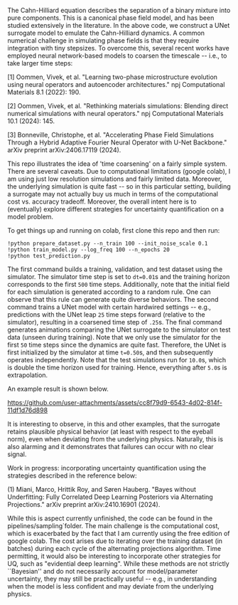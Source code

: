 The Cahn-Hilliard equation describes the separation of a binary mixture into pure components. This is a canonical phase field model, and has been studied extensively in the literature. In the above code, we construct a UNet surrogate model to emulate the Cahn-Hilliard dynamics. A common numerical challenge in simulating phase fields is that they require integration with tiny stepsizes. To overcome this, several recent works have employed neural network-based models to coarsen the timescale -- i.e., to take larger time steps:

[1] Oommen, Vivek, et al. "Learning two-phase microstructure evolution using neural operators and autoencoder architectures." npj Computational Materials 8.1 (2022): 190.

[2] Oommen, Vivek, et al. "Rethinking materials simulations: Blending direct numerical simulations with neural operators." npj Computational Materials 10.1 (2024): 145.

[3] Bonneville, Christophe, et al. "Accelerating Phase Field Simulations Through a Hybrid Adaptive Fourier Neural Operator with U-Net Backbone." arXiv preprint arXiv:2406.17119 (2024).

This repo illustrates the idea of 'time coarsening' on a fairly simple system. There are several caveats. Due to computational limitations (google colab), I am using just low resolution simulations and fairly limited data. Moreover, the underlying simulation is quite fast -- so in this particular setting, building a surrogate may not actually buy us much in terms of the computational cost vs. accuracy tradeoff. Moreover, the overall intent here is to (eventually) explore different strategies for uncertainty quantification on a model problem.

To get things up and running on colab, first clone this repo and then run:

```
!python prepare_dataset.py --n_train 100 --init_noise_scale 0.1
!python train_model.py --log_freq 100 --n_epochs 20
!python test_prediction.py
```

The first command builds a training, validation, and test dataset using the simulator. The simulator time step is set to `dt=0.01`s and the training horizon corresponds to the first `500` time steps. Additionally, note that the initial field for each simulation is generated according to a random rule. One can observe that this rule can generate quite diverse behaviors. The second command trains a UNet model with certain hardwired settings -- e.g., predictions with the UNet leap `25` time steps forward (relative to the simulator), resulting in a coarsened time step of `.25`s. The final command generates animations comparing the UNet surrogate to the simulator on test data (unseen during training). Note that we only use the simulator for the first `50` time steps since the dynamics are quite fast. Therefore, the UNet is first initialized by the simulator at time `t=0.50`s, and then subsequently operates independently. Note that the test simulations run for `10.0`s, which is double the time horizon used for training. Hence, everything after `5.0`s is extrapolation.

An example result is shown below.


https://github.com/user-attachments/assets/cc8f79d9-6543-4d02-814f-11df1d76d898


It is interesting to observe, in this and other examples, that the surrogate retains plausible physical behavior (at least with respect to the eyeball norm), even when deviating from the underlying physics. Naturally, this is also alarming and it demonstrates that failures can occur with no clear signal. 

Work in progress: incorporating uncertainty quantification using the strategies described in the reference below:

(1) Miani, Marco, Hrittik Roy, and Søren Hauberg. "Bayes without Underfitting:
Fully Correlated Deep Learning Posteriors via Alternating Projections."
arXiv preprint arXiv:2410.16901 (2024).

While this is aspect currently unfinished, the code can be found in the pipelines/sampling`folder. The main challenge is the computational cost, which is exacerbated by the fact that I am currently using the free edition of google colab. The cost arises due to iterating over the training dataset (in batches) during each cycle of
the alternating projections algorithm. Time permitting, it would also be interesting to incorporate other strategies for UQ, such as "evidential deep learning". While these methods are not strictly ``Bayesian'' and do not necessarily account for model/parameter uncertainty, they may still be practically useful -- e.g., in understanding when the model is less confident and may deviate from the underlying physics.
